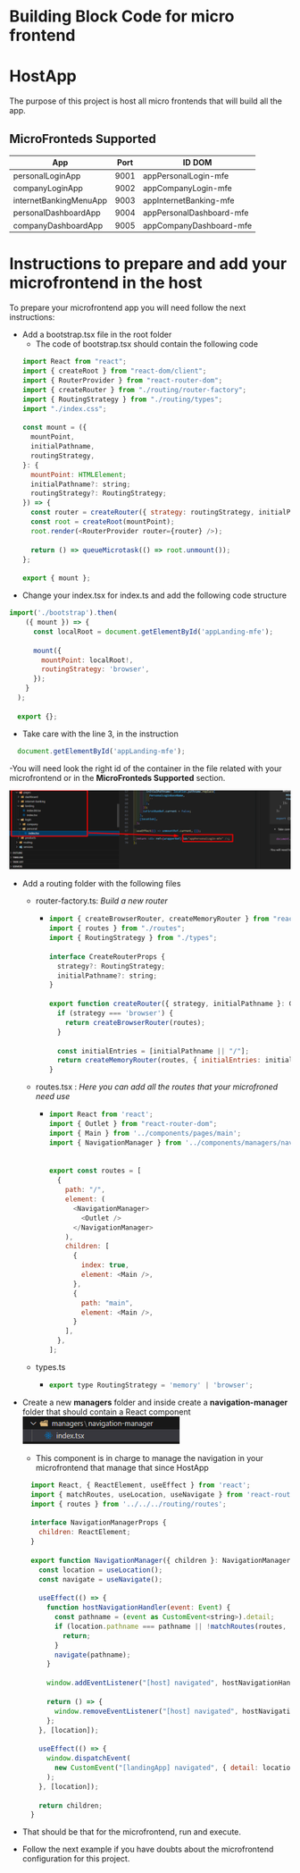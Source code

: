 # Building Block Code for micro frontend
# HostApp
The purpose of this project is host all micro frontends that will build all the app.

## MicroFronteds Supported

|App | Port | ID DOM |
|----|-------| ------ |
|personalLoginApp|9001|appPersonalLogin-mfe|
|companyLoginApp|9002 |appCompanyLogin-mfe|
|internetBankingMenuApp|9003|appInternetBanking-mfe| 
|personalDashboardApp|9004 |appPersonalDashboard-mfe|
|companyDashboardApp|9005 |appCompanyDashboard-mfe|

# Instructions to prepare and add your microfrontend in the host
To prepare your microfrontend app you will need follow the next instructions:

-  Add a bootstrap.tsx file in the root folder
    - The code of bootstrap.tsx should contain the following code
    ```javascript
    import React from "react";
    import { createRoot } from "react-dom/client";
    import { RouterProvider } from "react-router-dom";
    import { createRouter } from "./routing/router-factory";
    import { RoutingStrategy } from "./routing/types";
    import "./index.css";

    const mount = ({
      mountPoint,
      initialPathname,
      routingStrategy,
    }: {
      mountPoint: HTMLElement;
      initialPathname?: string;
      routingStrategy?: RoutingStrategy;
    }) => {
      const router = createRouter({ strategy: routingStrategy, initialPathname });
      const root = createRoot(mountPoint);
      root.render(<RouterProvider router={router} />);

      return () => queueMicrotask(() => root.unmount());
    };

    export { mount };
    ```
- Change your index.tsx for index.ts and add the following code structure
```javascript
import('./bootstrap').then(
    ({ mount }) => {
      const localRoot = document.getElementById('appLanding-mfe'); 
  
      mount({
        mountPoint: localRoot!,
        routingStrategy: 'browser',
      });
    }
  );
  
  export {};
```
- Take care with the line 3, in the instruction     
``` javascript 
  document.getElementById('appLanding-mfe');
```
-You will need look the right id of the container in the file related with your microfrontend or in the **MicroFronteds Supported** section.

![Alt text](image.png)

- Add a routing folder with the following files
  - router-factory.ts: _Build a new router_
      - ``` javascript
        import { createBrowserRouter, createMemoryRouter } from "react-router-dom";
        import { routes } from "./routes";
        import { RoutingStrategy } from "./types";

        interface CreateRouterProps {
          strategy?: RoutingStrategy;
          initialPathname?: string;
        }

        export function createRouter({ strategy, initialPathname }: CreateRouterProps) {
          if (strategy === 'browser') {
            return createBrowserRouter(routes);
          }

          const initialEntries = [initialPathname || "/"];
          return createMemoryRouter(routes, { initialEntries: initialEntries });
        }
        ```
  - routes.tsx : _Here you can add all the routes that your microfroned need use_
      - ``` javascript
        import React from 'react';
        import { Outlet } from "react-router-dom";
        import { Main } from '../components/pages/main';
        import { NavigationManager } from '../components/managers/navigation-manager';


        export const routes = [
          {
            path: "/",
            element: (
              <NavigationManager>
                <Outlet />
              </NavigationManager>
            ),
            children: [
              {
                index: true,
                element: <Main />,
              },
              {
                path: "main",
                element: <Main />,
              }
            ],
          },
        ];
        ```
  - types.ts
      - ```javascript
        export type RoutingStrategy = 'memory' | 'browser';
        ```
- Create a new **managers** folder and inside create a **navigation-manager** folder that should contain a React component 
![Alt text](image-1.png)
  - This component is in charge to manage the navigation in your microfrontend that manage that since HostApp
  ```javascript
    import React, { ReactElement, useEffect } from 'react';
    import { matchRoutes, useLocation, useNavigate } from 'react-router-dom';
    import { routes } from '../../../routing/routes';

    interface NavigationManagerProps {
      children: ReactElement;
    }

    export function NavigationManager({ children }: NavigationManagerProps) {
      const location = useLocation();
      const navigate = useNavigate();

      useEffect(() => {
        function hostNavigationHandler(event: Event) {
          const pathname = (event as CustomEvent<string>).detail;
          if (location.pathname === pathname || !matchRoutes(routes, { pathname })) {
            return;
          }
          navigate(pathname);
        }

        window.addEventListener("[host] navigated", hostNavigationHandler);

        return () => {
          window.removeEventListener("[host] navigated", hostNavigationHandler);
        };
      }, [location]);

      useEffect(() => {
        window.dispatchEvent(
          new CustomEvent("[landingApp] navigated", { detail: location.pathname })
        );
      }, [location]);

      return children;
    }	
  ```

- That should be that for the microfrontend, run and execute.

- Follow the next example if you have doubts about the microfrontend configuration for this project.

